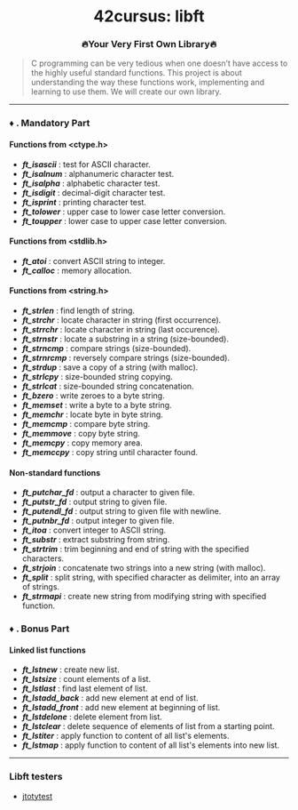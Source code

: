 <div align="center">

# 42cursus: libft
### 🔥Your Very First Own Library🔥
</div>

> C programming can be very tedious when one doesn’t have access to the highly useful
standard functions. This project is about understanding the way these functions work,
implementing and learning to use them. We will create our own library.

---

### ♦️ . Mandatory Part
#### Functions from <ctype.h>

- ***ft_isascii***	: test for ASCII character.
- ***ft_isalnum***	: alphanumeric character test.
- ***ft_isalpha***	: alphabetic character test.
- ***ft_isdigit***	: decimal-digit character test.
- ***ft_isprint***	: printing character test.
- ***ft_tolower***	: upper case to lower case letter conversion.
- ***ft_toupper***	: lower case to upper case letter conversion.

#### Functions from <stdlib.h>

- ***ft_atoi***	: convert ASCII string to integer.
- ***ft_calloc***	: memory allocation.

#### Functions from <string.h>

- ***ft_strlen***	: find length of string.
- ***ft_strchr***	: locate character in string (first occurrence).
- ***ft_strrchr***	: locate character in string (last occurence).
- ***ft_strnstr***	: locate a substring in a string (size-bounded).
- ***ft_strncmp***	: compare strings (size-bounded).
- ***ft_strnrcmp***	: reversely compare strings (size-bounded).
- ***ft_strdup***	: save a copy of a string (with malloc).
- ***ft_strlcpy***	: size-bounded string copying.
- ***ft_strlcat***	: size-bounded string concatenation.
- ***ft_bzero***	: write zeroes to a byte string.
- ***ft_memset***	: write a byte to a byte string.
- ***ft_memchr***	: locate byte in byte string.
- ***ft_memcmp***	: compare byte string.
- ***ft_memmove***	: copy byte string.
- ***ft_memcpy***	: copy memory area.
- ***ft_memccpy***	: copy string until character found.

#### Non-standard functions

- ***ft_putchar_fd***	: output a character to given file.
- ***ft_putstr_fd***	: output string to given file.
- ***ft_putendl_fd***	: output string to given file with newline.
- ***ft_putnbr_fd***	: output integer to given file.
- ***ft_itoa***	: convert integer to ASCII string.
- ***ft_substr***	: extract substring from string.
- ***ft_strtrim***	: trim beginning and end of string with the specified characters.
- ***ft_strjoin***	: concatenate two strings into a new string (with malloc).
- ***ft_split***	: split string, with specified character as delimiter, into an array of strings.
- ***ft_strmapi***	: create new string from modifying string with specified function.

### ♦️ . Bonus Part
#### Linked list functions

- ***ft_lstnew***	: create new list.
- ***ft_lstsize***	: count elements of a list.
- ***ft_lstlast***	: find last element of list.
- ***ft_lstadd_back***	: add new element at end of list.
- ***ft_lstadd_front***	: add new element at beginning of list.
- ***ft_lstdelone***	: delete element from list.
- ***ft_lstclear***	: delete sequence of elements of list from a starting point.
- ***ft_lstiter***	: apply function to content of all list's elements.
- ***ft_lstmap***	: apply function to content of all list's elements into new list.

---

### Libft testers
- <a href="https://github.com/jtoty/Libftest">jtotytest</a>
